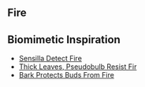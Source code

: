 ## Fire

## Biomimetic Inspiration
* [Sensilla Detect Fire](https://asknature.org/strategy/sensilla-detect-fire/)
* [Thick Leaves, Pseudobulb Resist Fir](https://asknature.org/strategy/thick-leaves-pseudobulb-resist-fire/)
* [Bark Protects Buds From Fire](https://asknature.org/strategy/bark-protects-buds-from-fire/)
